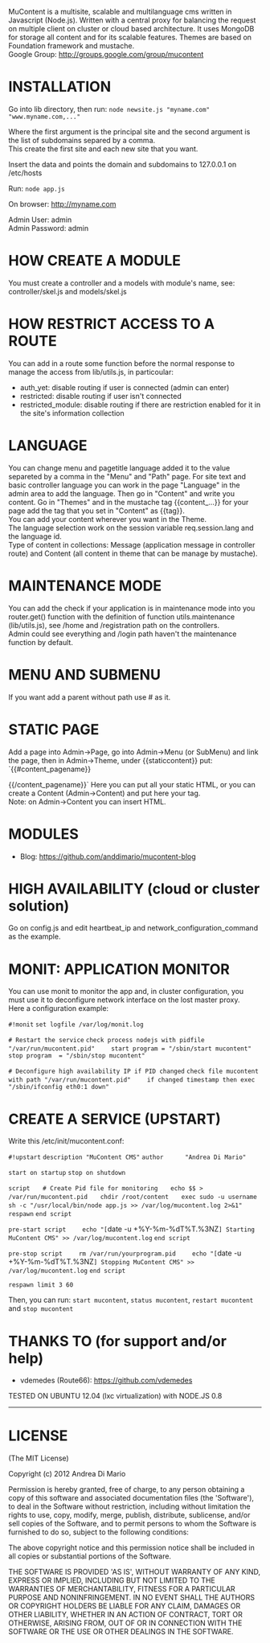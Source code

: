 MuContent is a multisite, scalable and multilanguage cms written in Javascript (Node.js). Written with a central proxy for balancing the request on multiple client on cluster or cloud based architecture. It uses MongoDB for storage all content and for its scalable features. Themes are based on Foundation framework and mustache.   
Google Group: http://groups.google.com/group/mucontent

# INSTALLATION

Go into lib directory, then run: `node newsite.js "myname.com" "www.myname.com,..."`

Where the first argument is the principal site and the second argument is the list of subdomains separed by a comma.  
This create the first site and each new site that you want.

Insert the data and points the domain and subdomains to 127.0.0.1 on /etc/hosts

Run: `node app.js`

On browser: http://myname.com

Admin User: admin  
Admin Password: admin

# HOW CREATE A MODULE

You must create a controller and a models with module's name, see: controller/skel.js and models/skel.js

# HOW RESTRICT ACCESS TO A ROUTE

You can add in a route some function before the normal response to manage the access from lib/utils.js, in particoular:  
- auth_yet: disable routing if user is connected (admin can enter)
- restricted: disable routing if user isn't connected
- restricted_module: disable routing if there are restriction enabled for it in the site's information collection

# LANGUAGE

You can change menu and pagetitle language added it to the value separeted by a comma in the "Menu" and "Path" page.
For site text and basic controller language you can work in the page "Language" in the admin area to add the language. Then go in "Content" and write you content. Go in "Themes" and in the mustache tag {{content_...}} for your page add the tag that you set in "Content" as {{tag}}.    
You can add your content wherever you want in the Theme.   
The language selection work on the session variable req.session.lang and the language id.   
Type of content in collections: Message (application message in controller route) and Content (all content in theme that can be manage by mustache).

# MAINTENANCE MODE

You can add the check if your application is in maintenance mode into you router.get() function with the definition of function utils.maintenance (lib/utils.js), see /home and /registration path on the controllers.  
Admin could see everything and /login path haven't the maintenance function by default.

# MENU AND SUBMENU

If you want add a parent without path use # as it.

# STATIC PAGE

Add a page into Admin->Page, go into Admin->Menu (or SubMenu) and link the page, then in Admin->Theme, under {{staticcontent}} put:
`{{#content_pagename}}

{{/content_pagename}}`
Here you can put all your static HTML, or you can create a Content (Admin->Content) and put here your tag.   
Note: on Admin->Content you can insert HTML.

# MODULES

- Blog: https://github.com/anddimario/mucontent-blog

# HIGH AVAILABILITY (cloud or cluster solution)

Go on config.js and edit heartbeat_ip and network_configuration_command as the example.

# MONIT: APPLICATION MONITOR

You can use monit to monitor the app and, in cluster configuration, you must use it to deconfigure network interface on the lost master proxy.   
Here a configuration example: 

`#!monit`
`set logfile /var/log/monit.log`

`# Restart the service`
`check process nodejs with pidfile "/var/run/mucontent.pid"`
`    start program = "/sbin/start mucontent"`
`    stop program  = "/sbin/stop mucontent"`

`# Deconfigure high availability IP if PID changed`
`check file mucontent with path "/var/run/mucontent.pid"`
`    if changed timestamp then exec "/sbin/ifconfig eth0:1 down"`

# CREATE A SERVICE (UPSTART)

Write this /etc/init/mucontent.conf:

`#!upstart`
`description "MuContent CMS"`
`author      "Andrea Di Mario"`

`start on startup`
`stop on shutdown`

`script`
`	# Create Pid file for monitoring`
`	echo $$ > /var/run/mucontent.pid`
`	chdir /root/content`
`	exec sudo -u username sh -c "/usr/local/bin/node app.js >> /var/log/mucontent.log 2>&1"`
`	respawn`
`end script`

`pre-start script`
`    echo "[`date -u +%Y-%m-%dT%T.%3NZ`] Starting MuContent CMS" >> /var/log/mucontent.log`
`end script`

`pre-stop script`
`    rm /var/run/yourprogram.pid`
`    echo "[`date -u +%Y-%m-%dT%T.%3NZ`] Stopping MuContent CMS" >> /var/log/mucontent.log`
`end script`

`respawn limit 3 60`

Then, you can run: `start mucontent`, `status mucontent`, `restart mucontent` and `stop mucontent`

# THANKS TO (for support and/or help)

- vdemedes (Route66): https://github.com/vdemedes

TESTED ON UBUNTU 12.04 (lxc virtualization) with NODE.JS 0.8

---------------------------------

# LICENSE

(The MIT License)

Copyright (c) 2012 Andrea Di Mario

Permission is hereby granted, free of charge, to any person obtaining a copy of this software and associated documentation files (the 'Software'), to deal in the Software without restriction, including without limitation the rights to use, copy, modify, merge, publish, distribute, sublicense, and/or sell copies of the Software, and to permit persons to whom the Software is furnished to do so, subject to the following conditions:

The above copyright notice and this permission notice shall be included in all copies or substantial portions of the Software.

THE SOFTWARE IS PROVIDED 'AS IS', WITHOUT WARRANTY OF ANY KIND, EXPRESS OR IMPLIED, INCLUDING BUT NOT LIMITED TO THE WARRANTIES OF MERCHANTABILITY, FITNESS FOR A PARTICULAR PURPOSE AND NONINFRINGEMENT. IN NO EVENT SHALL THE AUTHORS OR COPYRIGHT HOLDERS BE LIABLE FOR ANY CLAIM, DAMAGES OR OTHER LIABILITY, WHETHER IN AN ACTION OF CONTRACT, TORT OR OTHERWISE, ARISING FROM, OUT OF OR IN CONNECTION WITH THE SOFTWARE OR THE USE OR OTHER DEALINGS IN THE SOFTWARE.
